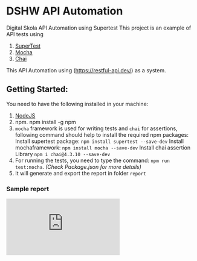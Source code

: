 # DSHW API Automation

Digital Skola API Automation using Supertest
This project is an example of API tests using 
1. [SuperTest](https://www.npmjs.com/package/supertest)
2. [Mocha](https://www.npmjs.com/package/mochawesome)
3. [Chai](https://www.chaijs.com/)

This API Automation using (https://restful-api.dev/) as a system.

## Getting Started:

You need to have the following installed in your machine:

1. [NodeJS](https://nodejs.org/en/download)
2. npm. npm install -g npm
3. `mocha` framework is used for writing tests and `chai` for assertions, following command should help to install the required npm packages:
   Install supertest package: `npm install supertest --save-dev`
   Install mochaframework: `npm install mocha --save-dev`
   Install chai assertion Library `npm i chai@4.3.10 --save-dev`
4. For running the tests, you need to type the command: `npm run test:mocha`. _(Check Package.json for more details)_
5. It will generate and export the report in folder `report`

### Sample report
![Mochawesome-Report](https://github.com/umidewi/DSHW_APIAutomation/blob/main/Report/pass_February_19_2024-TestCase01-report_019.html)

